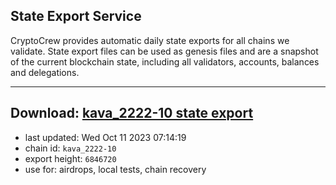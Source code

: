 ## State Export Service
CryptoCrew provides automatic daily state exports for all chains we validate. State export files can be used as genesis files and are a snapshot of the current blockchain state, including all validators, accounts, balances and delegations.

---
**Download: [kava_2222-10 state export](https://dl.ccvalidators.com/SERVICE/kava/kava_2222-10_export_6846720.json)**
---

- last updated: Wed Oct 11 2023 07:14:19
- chain id: `kava_2222-10`
- export height: `6846720`
- use for: airdrops, local tests, chain recovery
